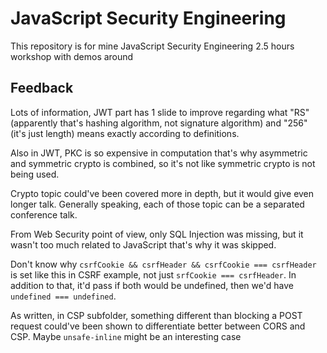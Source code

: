 # JavaScript Security Engineering

This repository is for mine JavaScript Security Engineering 2.5 hours workshop with demos around

## Feedback

Lots of information, JWT part has 1 slide to improve regarding what "RS" (apparently that's hashing algorithm, not signature algorithm) and "256" (it's just length) means exactly according to definitions.

Also in JWT, PKC is so expensive in computation that's why asymmetric and symmetric crypto is combined, so it's not like symmetric crypto is not being used.

Crypto topic could've been covered more in depth, but it would give even longer talk. Generally speaking, each of those topic can be a separated conference talk.

From Web Security point of view, only SQL Injection was missing, but it wasn't too much related to JavaScript that's why it was skipped.

Don't know why `csrfCookie && csrfHeader && csrfCookie === csrfHeader` is set like this in CSRF example, not just `srfCookie === csrfHeader`. In addition to that, it'd pass if both would be undefined, then we'd have `undefined === undefined`.

As written, in CSP subfolder, something different than blocking a POST request could've been shown to differentiate better between CORS and CSP. Maybe `unsafe-inline` might be an interesting case
